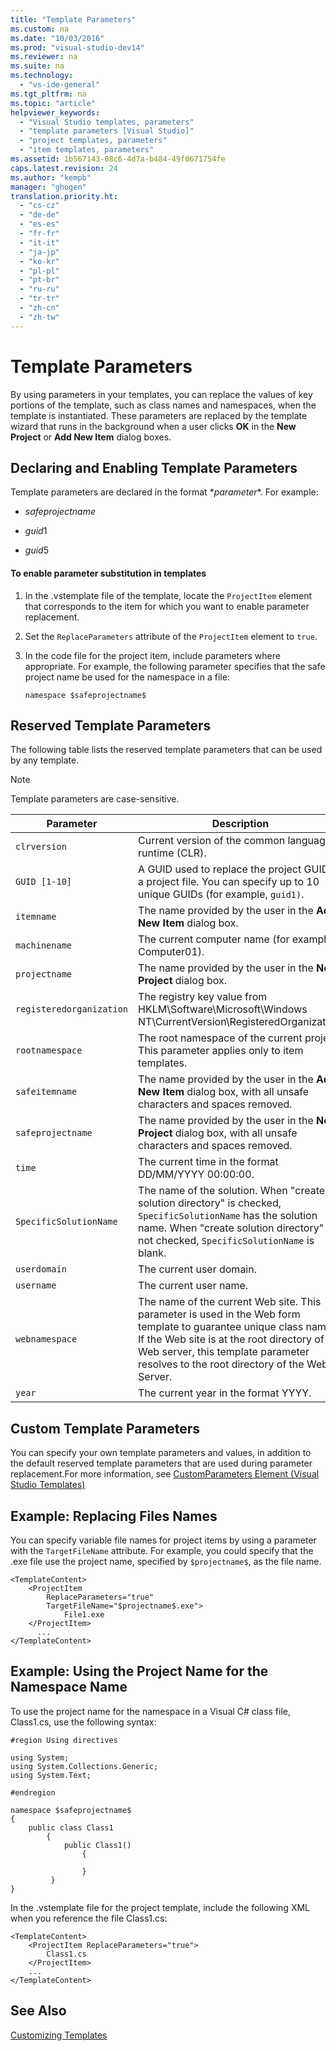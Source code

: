 ```yaml
---
title: "Template Parameters"
ms.custom: na
ms.date: "10/03/2016"
ms.prod: "visual-studio-dev14"
ms.reviewer: na
ms.suite: na
ms.technology: 
  - "vs-ide-general"
ms.tgt_pltfrm: na
ms.topic: "article"
helpviewer_keywords: 
  - "Visual Studio templates, parameters"
  - "template parameters [Visual Studio]"
  - "project templates, parameters"
  - "item templates, parameters"
ms.assetid: 1b567143-08c6-4d7a-b484-49f0671754fe
caps.latest.revision: 24
ms.author: "kempb"
manager: "ghogen"
translation.priority.ht: 
  - "cs-cz"
  - "de-de"
  - "es-es"
  - "fr-fr"
  - "it-it"
  - "ja-jp"
  - "ko-kr"
  - "pl-pl"
  - "pt-br"
  - "ru-ru"
  - "tr-tr"
  - "zh-cn"
  - "zh-tw"
---
```

# Template Parameters
By using parameters in your templates, you can replace the values of key portions of the template, such as class names and namespaces, when the template is instantiated. These parameters are replaced by the template wizard that runs in the background when a user clicks **OK** in the **New Project** or **Add New Item** dialog boxes.  
  
## Declaring and Enabling Template Parameters  
 Template parameters are declared in the format $*parameter*$. For example:  
  
-   $safeprojectname$  
  
-   $guid1$  
  
-   $guid5$  
  
#### To enable parameter substitution in templates  
  
1.  In the .vstemplate file of the template, locate the `ProjectItem` element that corresponds to the item for which you want to enable parameter replacement.  
  
2.  Set the `ReplaceParameters` attribute of the `ProjectItem` element to `true`.  
  
3.  In the code file for the project item, include parameters where appropriate. For example, the following parameter specifies that the safe project name be used for the namespace in a file:  
  
    ```  
    namespace $safeprojectname$  
    ```  
  
## Reserved Template Parameters  
 The following table lists the reserved template parameters that can be used by any template.  
  
> [!NOTE]
>  Template parameters are case-sensitive.  
  
|Parameter|Description|  
|---------------|-----------------|  
|`clrversion`|Current version of the common language runtime (CLR).|  
|`GUID [1-10]`|A GUID used to replace the project GUID in a project file. You can specify up to 10 unique GUIDs (for example, `guid1)`.|  
|`itemname`|The name provided by the user in the **Add New Item** dialog box.|  
|`machinename`|The current computer name (for example, Computer01).|  
|`projectname`|The name provided by the user in the **New Project** dialog box.|  
|`registeredorganization`|The registry key value from HKLM\Software\Microsoft\Windows NT\CurrentVersion\RegisteredOrganization.|  
|`rootnamespace`|The root namespace of the current project. This parameter applies only to item templates.|  
|`safeitemname`|The name provided by the user in the **Add New Item** dialog box, with all unsafe characters and spaces removed.|  
|`safeprojectname`|The name provided by the user in the **New Project** dialog box, with all unsafe characters and spaces removed.|  
|`time`|The current time in the format DD/MM/YYYY 00:00:00.|  
|`SpecificSolutionName`|The name of the solution. When "create solution directory" is checked, `SpecificSolutionName` has the solution name. When "create solution directory" is not checked, `SpecificSolutionName` is blank.|  
|`userdomain`|The current user domain.|  
|`username`|The current user name.|  
|`webnamespace`|The name of the current Web site. This parameter is used in the Web form template to guarantee unique class names. If the Web site is at the root directory of the Web server, this template parameter resolves to the root directory of the Web Server.|  
|`year`|The current year in the format YYYY.|  
  
## Custom Template Parameters  
 You can specify your own template parameters and values, in addition to the default reserved template parameters that are used during parameter replacement.For more information, see [CustomParameters Element (Visual Studio Templates)](../extensibility/customparameters-element--visual-studio-templates-.md)  
  
## Example: Replacing Files Names  
 You can specify variable file names for project items by using a parameter with the `TargetFileName` attribute. For example, you could specify that the .exe file use the project name, specified by `$projectname$`, as the file name.  
  
```  
<TemplateContent>  
    <ProjectItem  
        ReplaceParameters="true"  
        TargetFileName="$projectname$.exe">  
            File1.exe  
    </ProjectItem>  
      ...  
</TemplateContent>  
```  
  
## Example: Using the Project Name for the Namespace Name  
 To use the project name for the namespace in a Visual C# class file, Class1.cs, use the following syntax:  
  
```  
#region Using directives  
  
using System;  
using System.Collections.Generic;  
using System.Text;  
  
#endregion  
  
namespace $safeprojectname$  
{  
    public class Class1  
        {  
            public Class1()  
                {  
  
                }  
         }  
}  
```  
  
 In the .vstemplate file for the project template, include the following XML when you reference the file Class1.cs:  
  
```  
<TemplateContent>  
    <ProjectItem ReplaceParameters="true">  
        Class1.cs  
    </ProjectItem>  
    ...  
</TemplateContent>  
```  
  
## See Also  
 [Customizing Templates](../ide/customizing-project-and-item-templates.md)